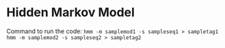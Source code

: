 # Hidden Markov Model

Command to run the code:
`hmm -m samplemod1 -s sampleseq1 > sampletag1`
`hmm -m samplemod2 -s sampleseq2 > sampletag2`

